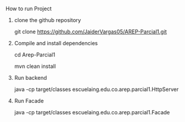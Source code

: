 How to run Project

1. clone the github repository

	git clone https://github.com/JaiderVargas05/AREP-Parcial1.git
	
2. Compile and install dependencies

	cd Arep-Parcial1
	
	mvn clean install
3. Run backend

	java -cp target/classes escuelaing.edu.co.arep.parcial1.HttpServer

4. Run Facade

	java -cp target/classes escuelaing.edu.co.arep.parcial1.Facade